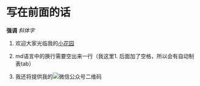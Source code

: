 # 写在前面的话

**强调** _斜体字_

1. 欢迎大家光临我的[小花园](http://www.iqeix.icoc.cc/)

2. md语言中的换行需要空出来一行（我这里1. 后面加了空格，所以会有自动制表tab）

3. 我还将提供我的![微信公众号二维码](https://5579217.s21i.faiusr.com/2/ABUIABACGAAgrLix-AUosM3hsgEw3AY43AY.jpg)







